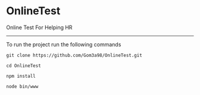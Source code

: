 # OnlineTest
Online Test For Helping HR 

-------------------------------------------------------
To run the project run the following commands

`git clone https://github.com/Gom3a98/OnlineTest.git `

`cd OnlineTest`

`npm install`

`node bin/www`
